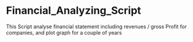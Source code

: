 # Financial_Analyzing_Script
This Script analyse financial statement including revenues / gross Profit for companies, and plot graph for a couple of years

